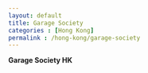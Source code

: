 ```yaml
---
layout: default
title: Garage Society
categories : [Hong Kong]
permalink : /hong-kong/garage-society
---
```


<b>Garage Society HK</b>
